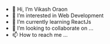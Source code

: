 - 👋 Hi, I’m Vikash Oraon
- 👀 I’m interested in Web Development
- 🌱 I’m currently learning ReactJs
- 💞️ I’m looking to collaborate on ...
- 📫 How to reach me ...

<!---
VikashOraon/VikashOraon is a ✨ special ✨ repository because its `README.md` (this file) appears on your GitHub profile.
You can click the Preview link to take a look at your changes.
--->

